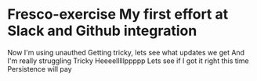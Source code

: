 # Fresco-exercise My first effort at Slack and Github integration
Now I'm using unauthed
Getting tricky, lets see what updates we get
And I'm really struggling
Tricky
Heeeelllllppppp
Lets see if I got it right this time
Persistence will pay
